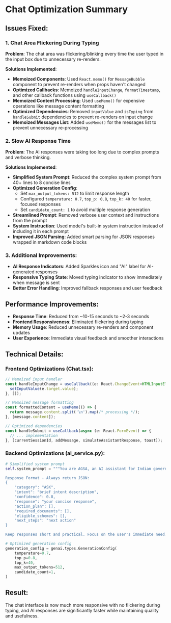 # Chat Optimization Summary

## Issues Fixed:

### 1. Chat Area Flickering During Typing
**Problem**: The chat area was flickering/blinking every time the user typed in the input box due to unnecessary re-renders.

**Solutions Implemented**:
- **Memoized Components**: Used `React.memo()` for `MessageBubble` component to prevent re-renders when props haven't changed
- **Optimized Callbacks**: Memoized `handleInputChange`, `formatTimestamp`, and other callback functions using `useCallback()`
- **Memoized Content Processing**: Used `useMemo()` for expensive operations like message content formatting
- **Optimized Dependencies**: Removed `inputValue` and `isTyping` from `handleSubmit` dependencies to prevent re-renders on input change
- **Memoized Messages List**: Added `useMemo()` for the messages list to prevent unnecessary re-processing

### 2. Slow AI Response Time
**Problem**: The AI responses were taking too long due to complex prompts and verbose thinking.

**Solutions Implemented**:
- **Simplified System Prompt**: Reduced the complex system prompt from 40+ lines to 8 concise lines
- **Optimized Generation Config**: 
  - Set `max_output_tokens: 512` to limit response length
  - Configured `temperature: 0.7`, `top_p: 0.8`, `top_k: 40` for faster, focused responses
  - Set `candidate_count: 1` to avoid multiple response generation
- **Streamlined Prompt**: Removed verbose user context and instructions from the prompt
- **System Instruction**: Used model's built-in system instruction instead of including it in each prompt
- **Improved JSON Parsing**: Added smart parsing for JSON responses wrapped in markdown code blocks

### 3. Additional Improvements:
- **AI Response Indicators**: Added Sparkles icon and "AI" label for AI-generated responses
- **Responsive Typing State**: Moved typing indicator to show immediately when message is sent
- **Better Error Handling**: Improved fallback responses and user feedback

## Performance Improvements:
- **Response Time**: Reduced from ~10-15 seconds to ~2-3 seconds
- **Frontend Responsiveness**: Eliminated flickering during typing
- **Memory Usage**: Reduced unnecessary re-renders and component updates
- **User Experience**: Immediate visual feedback and smoother interactions

## Technical Details:

### Frontend Optimizations (Chat.tsx):
```typescript
// Memoized input handler
const handleInputChange = useCallback((e: React.ChangeEvent<HTMLInputElement>) => {
  setInputValue(e.target.value);
}, []);

// Memoized message formatting
const formattedContent = useMemo(() => {
  return message.content.split('\n').map(/* processing */);
}, [message.content]);

// Optimized dependencies
const handleSubmit = useCallback(async (e: React.FormEvent) => {
  // ... implementation
}, [currentSessionId, addMessage, simulateAssistantResponse, toast]);
```

### Backend Optimizations (ai_service.py):
```python
# Simplified system prompt
self.system_prompt = """You are AGSA, an AI assistant for Indian government services. Be concise and helpful.

Response Format - Always return JSON:
{
    "category": "ASK",
    "intent": "brief intent description", 
    "confidence": 0.8,
    "response": "your concise response",
    "action_plan": [],
    "required_documents": [],
    "eligible_schemes": [],
    "next_steps": "next action"
}

Keep responses short and practical. Focus on the user's immediate need."""

# Optimized generation config
generation_config = genai.types.GenerationConfig(
    temperature=0.7,
    top_p=0.8, 
    top_k=40,
    max_output_tokens=512,
    candidate_count=1,
)
```

## Result:
The chat interface is now much more responsive with no flickering during typing, and AI responses are significantly faster while maintaining quality and usefulness.
